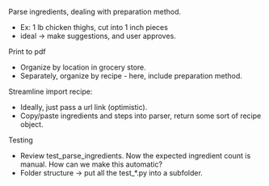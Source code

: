Parse ingredients, dealing with preparation method.
- Ex: 1 lb chicken thighs, cut into 1 inch pieces
- ideal -> make suggestions, and user approves.

Print to pdf
- Organize by location in grocery store.
- Separately, organize by recipe - here, include preparation method.

Streamline import recipe:
- Ideally, just pass a url link (optimistic).
- Copy/paste ingredients and steps into parser, return some sort of recipe object.

Testing
- Review test_parse_ingredients. Now the expected ingredient count is manual. How can we make this automatic?
- Folder structure -> put all the test_*.py into a subfolder. 